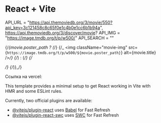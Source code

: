 # React + Vite

API_URL = "https://api.themoviedb.org/3/movie/550?api_key=3c121458c8c65f0e1c4b0e1cc6b1b94a", https://api.themoviedb.org/3/discover/movie?
API_IMG = "https://image.tmdb.org/t/p/w500/"
API_SEARCH = ""

{/_{movie.poster_path ? (_/}
{/_ <img className="movie-img" src={`https://image.tmdb.org/t/p/w500/${movie.poster_path}`} alt={movie.title} />_/}
{/_) : (_/}
{/_ <div className="movie-img-placeholder" />_/}
{/_)}_/}

Ссылка на vercel:

This template provides a minimal setup to get React working in Vite with HMR and some ESLint rules.

Currently, two official plugins are available:

- [@vitejs/plugin-react](https://github.com/vitejs/vite-plugin-react/blob/main/packages/plugin-react/README.md) uses [Babel](https://babeljs.io/) for Fast Refresh
- [@vitejs/plugin-react-swc](https://github.com/vitejs/vite-plugin-react-swc) uses [SWC](https://swc.rs/) for Fast Refresh
